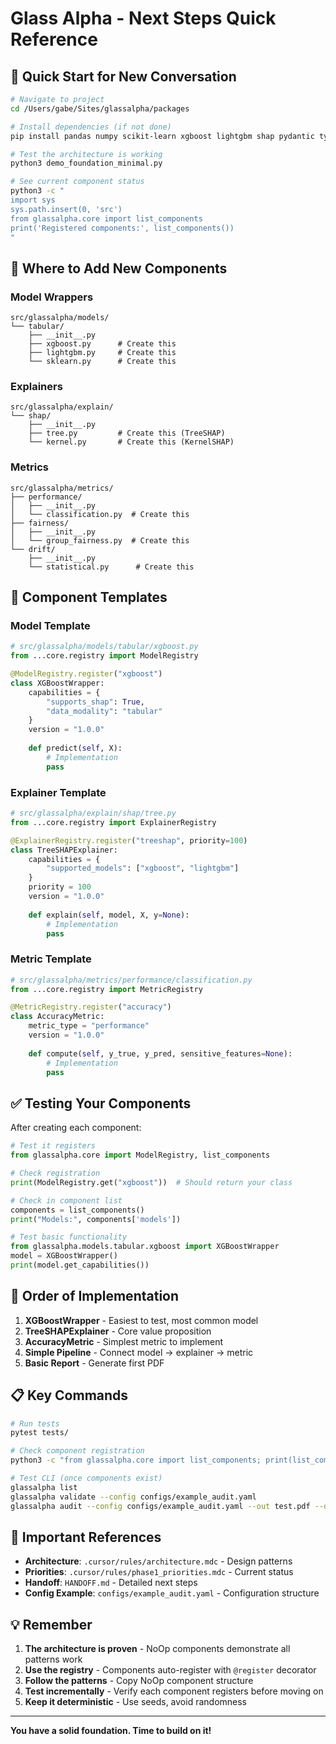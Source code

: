 # Glass Alpha - Next Steps Quick Reference

## 🚀 Quick Start for New Conversation

```bash
# Navigate to project
cd /Users/gabe/Sites/glassalpha/packages

# Install dependencies (if not done)
pip install pandas numpy scikit-learn xgboost lightgbm shap pydantic typer pyyaml

# Test the architecture is working
python3 demo_foundation_minimal.py

# See current component status
python3 -c "
import sys
sys.path.insert(0, 'src')
from glassalpha.core import list_components
print('Registered components:', list_components())
"
```

## 📂 Where to Add New Components

### Model Wrappers
```
src/glassalpha/models/
└── tabular/
    ├── __init__.py
    ├── xgboost.py      # Create this
    ├── lightgbm.py     # Create this
    └── sklearn.py      # Create this
```

### Explainers
```
src/glassalpha/explain/
└── shap/
    ├── __init__.py
    ├── tree.py         # Create this (TreeSHAP)
    └── kernel.py       # Create this (KernelSHAP)
```

### Metrics
```
src/glassalpha/metrics/
├── performance/
│   ├── __init__.py
│   └── classification.py  # Create this
├── fairness/
│   ├── __init__.py
│   └── group_fairness.py  # Create this
└── drift/
    ├── __init__.py
    └── statistical.py      # Create this
```

## 📝 Component Templates

### Model Template
```python
# src/glassalpha/models/tabular/xgboost.py
from ...core.registry import ModelRegistry

@ModelRegistry.register("xgboost")
class XGBoostWrapper:
    capabilities = {
        "supports_shap": True,
        "data_modality": "tabular"
    }
    version = "1.0.0"
    
    def predict(self, X):
        # Implementation
        pass
```

### Explainer Template
```python
# src/glassalpha/explain/shap/tree.py
from ...core.registry import ExplainerRegistry

@ExplainerRegistry.register("treeshap", priority=100)
class TreeSHAPExplainer:
    capabilities = {
        "supported_models": ["xgboost", "lightgbm"]
    }
    priority = 100
    version = "1.0.0"
    
    def explain(self, model, X, y=None):
        # Implementation
        pass
```

### Metric Template
```python
# src/glassalpha/metrics/performance/classification.py
from ...core.registry import MetricRegistry

@MetricRegistry.register("accuracy")
class AccuracyMetric:
    metric_type = "performance"
    version = "1.0.0"
    
    def compute(self, y_true, y_pred, sensitive_features=None):
        # Implementation
        pass
```

## ✅ Testing Your Components

After creating each component:

```python
# Test it registers
from glassalpha.core import ModelRegistry, list_components

# Check registration
print(ModelRegistry.get("xgboost"))  # Should return your class

# Check in component list
components = list_components()
print("Models:", components['models'])

# Test basic functionality
from glassalpha.models.tabular.xgboost import XGBoostWrapper
model = XGBoostWrapper()
print(model.get_capabilities())
```

## 🎯 Order of Implementation

1. **XGBoostWrapper** - Easiest to test, most common model
2. **TreeSHAPExplainer** - Core value proposition
3. **AccuracyMetric** - Simplest metric to implement
4. **Simple Pipeline** - Connect model → explainer → metric
5. **Basic Report** - Generate first PDF

## 📋 Key Commands

```bash
# Run tests
pytest tests/

# Check component registration
python3 -c "from glassalpha.core import list_components; print(list_components())"

# Test CLI (once components exist)
glassalpha list
glassalpha validate --config configs/example_audit.yaml
glassalpha audit --config configs/example_audit.yaml --out test.pdf --dry-run
```

## 🔗 Important References

- **Architecture**: `.cursor/rules/architecture.mdc` - Design patterns
- **Priorities**: `.cursor/rules/phase1_priorities.mdc` - Current status
- **Handoff**: `HANDOFF.md` - Detailed next steps
- **Config Example**: `configs/example_audit.yaml` - Configuration structure

## 💡 Remember

1. **The architecture is proven** - NoOp components demonstrate all patterns work
2. **Use the registry** - Components auto-register with `@register` decorator
3. **Follow the patterns** - Copy NoOp component structure
4. **Test incrementally** - Verify each component registers before moving on
5. **Keep it deterministic** - Use seeds, avoid randomness

---

**You have a solid foundation. Time to build on it!**

